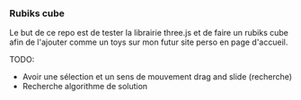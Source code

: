 ### Rubiks cube

Le but de ce repo est de tester la librairie three.js et de faire un rubiks cube afin de l'ajouter comme un toys sur mon futur site perso en page d'accueil.

TODO:
- Avoir une sélection et un sens de mouvement drag and slide (recherche)
- Recherche algorithme de solution